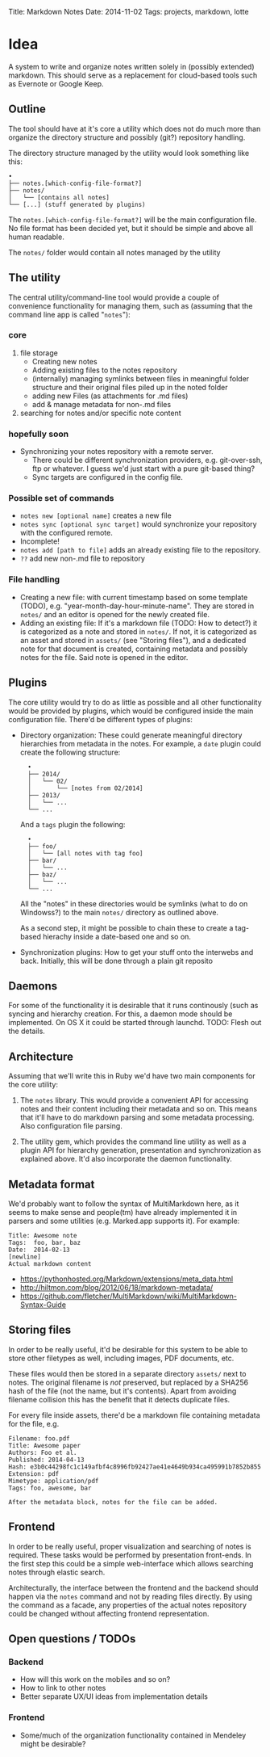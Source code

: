 Title: Markdown Notes
Date: 2014-11-02
Tags: projects, markdown, lotte

# Idea

A system to write and organize notes written solely in (possibly extended) markdown. This should serve as a replacement for cloud-based tools such as Evernote or Google Keep.



## Outline

The tool should have at it's core a utility which does not do much more than organize the directory structure and possibly (git?) repository handling.

The directory structure managed by the utility would look something like this:

    •
    ├── notes.[which-config-file-format?]
    ├── notes/
    │   └── [contains all notes]
    └── [...] (stuff generated by plugins)

The `notes.[which-config-file-format?]` will be the main configuration file. No file format has been decided yet, but it should be simple and above all human readable.

The `notes/` folder would contain all notes managed by the utility


## The utility

The central utility/command-line tool would provide a couple of convenience functionality for managing them, such as (assuming that the command line app is called "`notes`"):

### core
1. file storage
	* Creating new notes
	* Adding existing files to the notes repository
	* (internally) managing symlinks between files in meaningful folder structure and their original files piled up in the noted folder
	* adding new Files (as attachments for .md files)
	* add & manage metadata for non-.md files
2. searching for notes and/or specific note content

### hopefully soon
* Synchronizing your notes repository with a remote server.
    * There could be different synchronization providers, e.g. git-over-ssh, ftp or whatever. I guess we'd just start with a pure git-based thing?
    * Sync targets are configured in the config file.


### Possible set of commands

* `notes new [optional name]` creates a new file
* `notes sync [optional sync target]` would synchronize your repository with the configured remote.
* Incomplete!
* `notes add [path to file]` adds an already existing file to the repository.
* `??` add new non-.md file to repository

### File handling

* Creating a new file: with current timestamp based on some template (TODO), e.g. "year-month-day-hour-minute-name". They are stored in `notes/` and an editor is opened for the newly created file.
* Adding an existing file: If it's a markdown file (TODO: How to detect?) it is categorized as a note and stored in `notes/`. If not, it is categorized as an asset and stored in `assets/` (see "Storing files"), and a dedicated note for that document is created, containing metadata and possibly notes for the file. Said note is opened in the editor.


## Plugins

The core utility would try to do as little as possible and all other functionality would be provided by plugins, which would be configured inside the main configuration file. There'd be different types of plugins:

* Directory organization: These could generate meaningful directory hierarchies from metadata in the notes. For example, a `date` plugin could create the following structure:

        •
        ├── 2014/
        │   └── 02/
        │       └── [notes from 02/2014]
        ├── 2013/
        │   └── ...
        └── ...

    And a `tags` plugin the following:

        •
        ├── foo/
        │   └── [all notes with tag foo]
        ├── bar/
        │   └── ...
        ├── baz/
        │   └── ...
        └── ...

    All the "notes" in these directories would be symlinks (what to do on Windowss?) to the main `notes/` directory as outlined above.

    As a second step, it might be possible to chain these to create a tag-based hierachy inside a date-based one and so on.

* Synchronization plugins: How to get your stuff onto the interwebs and back. Initially, this will be done through a plain git reposito



## Daemons

For some of the functionality it is desirable that it runs continously (such as syncing and hierarchy creation. For this, a daemon mode should be implemented. On OS X it could be started through launchd. TODO: Flesh out the details.



## Architecture

Assuming that we'll write this in Ruby we'd have two main components for the core utility:

1. The `notes` library. This would provide a convenient API for accessing notes and their content including their metadata and so on. This means that it'll have to do markdown parsing and some metadata processing. Also configuration file parsing.

2. The utility gem, which provides the command line utility as well as a plugin API for hierarchy generation, presentation and synchronization as explained above. It'd also incorporate the daemon functionality.



## Metadata format

We'd probably want to follow the syntax of MultiMarkdown here, as it seems to make sense and people(tm) have already implemented it in parsers and some utilities (e.g. Marked.app supports it). For example:

    Title: Awesome note
    Tags:  foo, bar, baz
    Date:  2014-02-13
    [newline]
    Actual markdown content

* https://pythonhosted.org/Markdown/extensions/meta_data.html
* http://hiltmon.com/blog/2012/06/18/markdown-metadata/
* https://github.com/fletcher/MultiMarkdown/wiki/MultiMarkdown-Syntax-Guide



## Storing files

In order to be really useful, it'd be desirable for this system to be able to store other filetypes as well, including images, PDF documents, etc.

These files would then be stored in a separate directory `assets/` next to notes. The original filename is _not_ preserved, but replaced by a SHA256 hash of the file (not the name, but it's contents). Apart from avoiding filename collision this has the benefit that it detects duplicate files.

For every file inside assets, there'd be a markdown file containing metadata for the file, e.g.

    Filename: foo.pdf
    Title: Awesome paper
    Authors: Foo et al.
    Published: 2014-04-13
    Hash: e3b0c44298fc1c149afbf4c8996fb92427ae41e4649b934ca495991b7852b855
    Extension: pdf
    Mimetype: application/pdf
    Tags: foo, awesome, bar

    After the metadata block, notes for the file can be added.



## Frontend

In order to be really useful, proper visualization and searching of notes is required. These tasks would be performed by presentation front-ends. In the first step this could be a simple web-interface which allows searching notes through elastic search.

Architecturally, the interface between the frontend and the backend should happen via the `notes` command and not by reading files directly. By using the command as a facade, any properties of the actual notes repository could be changed without affecting frontend representation.



## Open questions / TODOs

### Backend

* How will this work on the mobiles and so on?
* How to link to other notes
* Better separate UX/UI ideas from implementation details


### Frontend

* Some/much of the organization functionality contained in Mendeley might be desirable?
